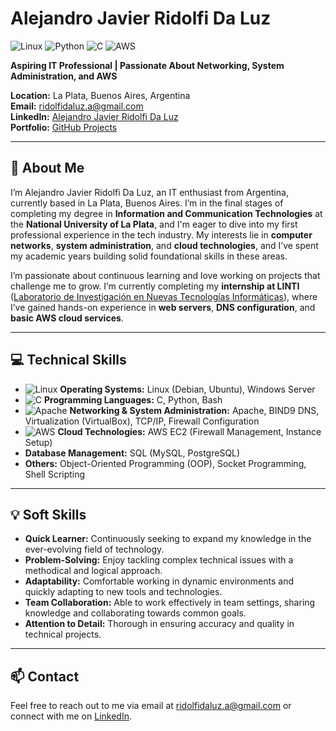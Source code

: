 # Alejandro Javier Ridolfi Da Luz

![Linux](https://img.shields.io/badge/Linux-Admin-blue?style=flat-square&logo=linux&logoColor=white)
![Python](https://img.shields.io/badge/Python-Developer-yellow?style=flat-square&logo=python&logoColor=white)
![C](https://img.shields.io/badge/C-Programming-lightgrey?style=flat-square&logo=c&logoColor=white)
![AWS](https://img.shields.io/badge/AWS-EC2-orange?style=flat-square&logo=amazon-aws&logoColor=white)

**Aspiring IT Professional | Passionate About Networking, System Administration, and AWS**

**Location:** La Plata, Buenos Aires, Argentina  
**Email:** [ridolfidaluz.a@gmail.com](mailto:ridolfidaluz.a@gmail.com)  
**LinkedIn:** [Alejandro Javier Ridolfi Da Luz](https://www.linkedin.com/in/alejandro-ridolfi-daluz)  
**Portfolio:** [GitHub Projects](https://github.com/alejandro-ridolfi)

---

## 👋 About Me

I’m Alejandro Javier Ridolfi Da Luz, an IT enthusiast from Argentina, currently based in La Plata, Buenos Aires. I’m in the final stages of completing my degree in **Information and Communication Technologies** at the **National University of La Plata**, and I'm eager to dive into my first professional experience in the tech industry. My interests lie in **computer networks**, **system administration**, and **cloud technologies**, and I’ve spent my academic years building solid foundational skills in these areas.

I’m passionate about continuous learning and love working on projects that challenge me to grow. I’m currently completing my **internship at LINTI** ([Laboratorio de Investigación en Nuevas Tecnologías Informáticas](https://linti.unlp.edu.ar/)), where I’ve gained hands-on experience in **web servers**, **DNS configuration**, and **basic AWS cloud services**.

---

## 💻 Technical Skills

- ![Linux](https://img.shields.io/badge/Linux-Admin-blue?style=flat-square&logo=linux&logoColor=white) **Operating Systems:** Linux (Debian, Ubuntu), Windows Server
- ![C](https://img.shields.io/badge/C-Programming-lightgrey?style=flat-square&logo=c&logoColor=white) **Programming Languages:** C, Python, Bash
- ![Apache](https://img.shields.io/badge/Apache-HTTP_Server-red?style=flat-square&logo=apache&logoColor=white) **Networking & System Administration:** Apache, BIND9 DNS, Virtualization (VirtualBox), TCP/IP, Firewall Configuration
- ![AWS](https://img.shields.io/badge/AWS-EC2-orange?style=flat-square&logo=amazon-aws&logoColor=white) **Cloud Technologies:** AWS EC2 (Firewall Management, Instance Setup)
- **Database Management:** SQL (MySQL, PostgreSQL)
- **Others:** Object-Oriented Programming (OOP), Socket Programming, Shell Scripting

---

## 💡 Soft Skills

- **Quick Learner:** Continuously seeking to expand my knowledge in the ever-evolving field of technology.
- **Problem-Solving:** Enjoy tackling complex technical issues with a methodical and logical approach.
- **Adaptability:** Comfortable working in dynamic environments and quickly adapting to new tools and technologies.
- **Team Collaboration:** Able to work effectively in team settings, sharing knowledge and collaborating towards common goals.
- **Attention to Detail:** Thorough in ensuring accuracy and quality in technical projects.

---

## 📫 Contact

Feel free to reach out to me via email at [ridolfidaluz.a@gmail.com](mailto:ridolfidaluz.a@gmail.com) or connect with me on [LinkedIn](https://www.linkedin.com/in/alejandro-ridolfi-daluz).
